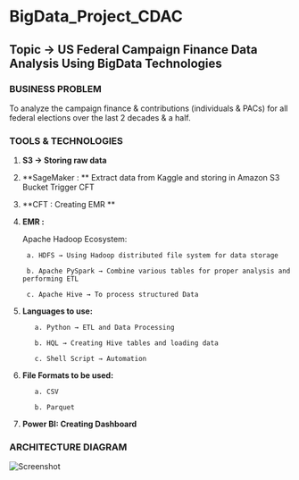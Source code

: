 # BigData_Project_CDAC

## **Topic -> US Federal Campaign Finance Data Analysis Using BigData Technologies**

### **BUSINESS PROBLEM**

To analyze the campaign finance & contributions (individuals & PACs) for all federal elections over the last 2 decades & a half.


### **TOOLS & TECHNOLOGIES**

1. **S3 → Storing raw data**

2. **SageMaker : **
Extract data from Kaggle and storing in Amazon S3 Bucket
Trigger CFT

3. **CFT : Creating EMR **

4. **EMR :**

    Apache Hadoop Ecosystem:

        a. HDFS → Using Hadoop distributed file system for data storage

        b. Apache PySpark → Combine various tables for proper analysis and performing ETL

        c. Apache Hive → To process structured Data

5. **Languages to use:**

          a. Python → ETL and Data Processing

          b. HQL → Creating Hive tables and loading data

          c. Shell Script → Automation

6. **File Formats to be used:**

          a. CSV

          b. Parquet

7. **Power BI: Creating Dashboard**

### **ARCHITECTURE DIAGRAM**

![Screenshot](screenshot.png)
